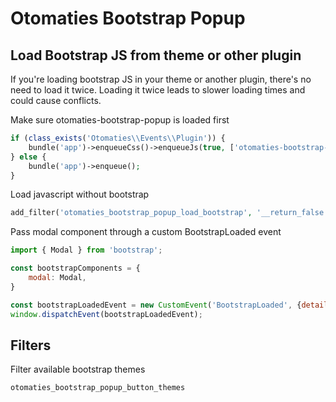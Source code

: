 # Otomaties Bootstrap Popup

## Load Bootstrap JS from theme or other plugin

If you're loading bootstrap JS in your theme or another plugin, there's no need to load it twice. Loading it twice leads to slower loading times and could cause conflicts.

Make sure otomaties-bootstrap-popup is loaded first
```php
if (class_exists('Otomaties\\Events\\Plugin')) {
    bundle('app')->enqueueCss()->enqueueJs(true, ['otomaties-bootstrap-popup']);
} else {
    bundle('app')->enqueue();
}
```

Load javascript without bootstrap
```php
add_filter('otomaties_bootstrap_popup_load_bootstrap', '__return_false');
```

Pass modal component through a custom BootstrapLoaded event
```javascript
import { Modal } from 'bootstrap';

const bootstrapComponents = {
    modal: Modal,
}

const bootstrapLoadedEvent = new CustomEvent('BootstrapLoaded', {detail: {components : bootstrapComponents}});
window.dispatchEvent(bootstrapLoadedEvent);
```

## Filters

Filter available bootstrap themes

`otomaties_bootstrap_popup_button_themes`
